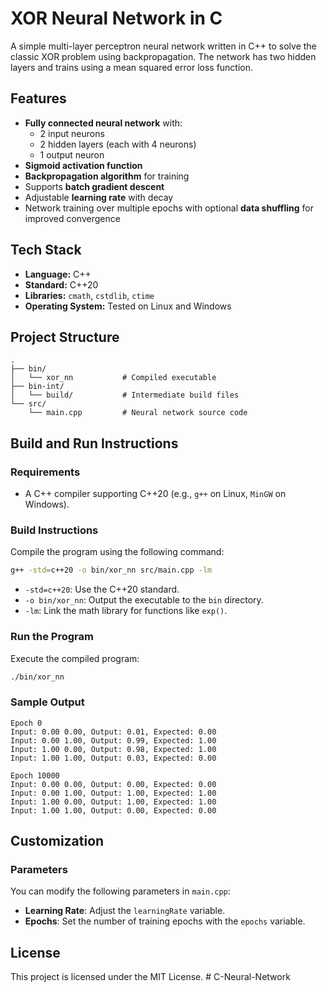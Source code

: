 # XOR Neural Network in C

A simple multi-layer perceptron neural network written in C++ to solve the classic XOR problem using backpropagation. The network has two hidden layers and trains using a mean squared error loss function.

## Features

- **Fully connected neural network** with:
  - 2 input neurons
  - 2 hidden layers (each with 4 neurons)
  - 1 output neuron
- **Sigmoid activation function**
- **Backpropagation algorithm** for training
- Supports **batch gradient descent**
- Adjustable **learning rate** with decay
- Network training over multiple epochs with optional **data shuffling** for improved convergence

## Tech Stack

- **Language:** C++
- **Standard:** C++20
- **Libraries:** `cmath`, `cstdlib`, `ctime`
- **Operating System:** Tested on Linux and Windows

## Project Structure

```
.
├── bin/
│   └── xor_nn           # Compiled executable
├── bin-int/
│   └── build/           # Intermediate build files
└── src/
    └── main.cpp         # Neural network source code
```

## Build and Run Instructions

### Requirements

- A C++ compiler supporting C++20 (e.g., `g++` on Linux, `MinGW` on Windows).

### Build Instructions

Compile the program using the following command:

```bash
g++ -std=c++20 -o bin/xor_nn src/main.cpp -lm
```

- `-std=c++20`: Use the C++20 standard.
- `-o bin/xor_nn`: Output the executable to the `bin` directory.
- `-lm`: Link the math library for functions like `exp()`.

### Run the Program

Execute the compiled program:

```bash
./bin/xor_nn
```

### Sample Output

```
Epoch 0
Input: 0.00 0.00, Output: 0.01, Expected: 0.00
Input: 0.00 1.00, Output: 0.99, Expected: 1.00
Input: 1.00 0.00, Output: 0.98, Expected: 1.00
Input: 1.00 1.00, Output: 0.03, Expected: 0.00

Epoch 10000
Input: 0.00 0.00, Output: 0.00, Expected: 0.00
Input: 0.00 1.00, Output: 1.00, Expected: 1.00
Input: 1.00 0.00, Output: 1.00, Expected: 1.00
Input: 1.00 1.00, Output: 0.00, Expected: 0.00
```

## Customization

### Parameters

You can modify the following parameters in `main.cpp`:

- **Learning Rate**: Adjust the `learningRate` variable.
- **Epochs**: Set the number of training epochs with the `epochs` variable.

## License

This project is licensed under the MIT License.
#   C - N e u r a l - N e t w o r k  
 